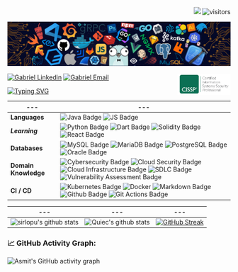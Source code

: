 
<!--![](./src/header_.png)
<a href="https://www.python.org/"><img src="https://upload.wikimedia.org/wikipedia/commons/c/c3/Python-logo-notext.svg" align="right" height="48" width="48" ></a> -->
<p align="right">
    <a href="https://github.com/sirlopu/sirlopu"><img src="https://img.shields.io/badge/status-updating-brightgreen.svg"></a>
    <!-- <a href="https://github.com/python/cpython"><img src="https://img.shields.io/badge/Python-3.9-FF1493.svg"></a> -->
    <!-- <a href="https://github.com/sirlopu/sirlopu/graphs/contributors"><img src="https://img.shields.io/github/contributors/sirlopu/sirlopu?color=blue"></a> -->
    <!-- <a href="https://github.com/sirlopu/sirlopu/stargazers"><img src="https://img.shields.io/github/stars/sirlopu/sirlopu.svg?logo=github"></a> -->
    <!-- <a href="https://github.com/sirlopu/sirlopu/network/members"><img src="https://img.shields.io/github/forks/sirlopu/sirlopu.svg?color=blue&logo=github"></a> -->
    <img src="https://visitor-badge.laobi.icu/badge?page_id=sirlopu.sirlopu" alt="visitors"/>   
</p>

![](./src/header_.png)

[![Gabriel Linkedin](https://img.shields.io/badge/LinkedIn-0077B5?style=for-the-badge&logo=linkedin&logoColor=white)](https://www.linkedin.com/in/sirlopu/)
[![Gabriel Email](https://img.shields.io/badge/Gmail-D14836?style=for-the-badge&logo=gmail&logoColor=white)](mailto:gabriel.sirlopu@alum.drexel.edu) <a href="https://www.isc2.org/Certifications/CISSP/" target="blank"><img align="right" src="https://raw.githubusercontent.com/sirlopu/sirlopu/master/assets/cissp.png" alt="sirlopu" height="48" width="120" /></a> 


[![Typing SVG](https://readme-typing-svg.herokuapp.com?color=%2336BCF7&center=false&vCenter=true&width=600&lines=Hi+there+👋,+I+am+Gabriel+Sirlopu;+Welcome+to+My+Profile!;Experienced+Systems+and+Software+Engineer;Always+learning+new+things+;Cybersecurity+and+DApps+enthusiast+;USAF+Veteran)](https://git.io/typing-svg)


--- | ---
--- | --- 
**Languages**  | ![Java Badge](https://img.shields.io/badge/-Java-007396?style=flat&logo=Java&logoColor=white) ![JS Badge](https://img.shields.io/badge/-JavaScript-F7DF1E?style=flat&logo=JavaScript&logoColor=white) 
***Learning*** | ![Python Badge](https://img.shields.io/badge/-Python-3776AB?style=flat&logo=Python&logoColor=white)  ![ Dart Badge](https://img.shields.io/badge/-Dart-0175C2?style=flat&logo=Dart&logoColor=white) ![ Solidity Badge](https://img.shields.io/badge/-Solidity-363636?style=flat&logo=Solidity&logoColor=white) ![ React Badge](https://img.shields.io/badge/-React-61DAFB?style=flat&logo=React&logoColor=white) 
**Databases**  | ![MySQL Badge](https://img.shields.io/badge/-MySQL-4479A1?style=flat&&logo=MySql&logoColor=white) ![MariaDB Badge](https://img.shields.io/badge/-MariaDB-003545?style=flat&logo=MariaDB&logoColor=white) ![PostgreSQL Badge](https://img.shields.io/badge/-PostgreSQL-4169E1?style=flat&logo=postgresql&logoColor=white)  ![Oracle Badge](https://img.shields.io/badge/-Oracle-F80000?style=flat&logo=oracle&logoColor=white) 
**Domain Knowledge**  | ![Cybersecurity Badge](https://img.shields.io/badge/-Cybersecurity-6DB33F?style=flat&logoColor=white) ![Cloud Security Badge](https://img.shields.io/badge/-Cloud%20Security%20-4C8CBF?style=flat&logoColor=white) ![Cloud Infrastructure Badge](https://img.shields.io/badge/-Cloud%20Infrastructure-FF9900?style=flat&logoColor=white) ![SDLC Badge](https://img.shields.io/badge/-SDLC-FF6600?style=flat&logoColor=white) ![Vulnerability Assessment Badge](https://img.shields.io/badge/-Vulnerability%20Assessment-00BAFF?style=flat&logoColor=white)
**CI / CD** | ![Kubernetes Badge](https://img.shields.io/badge/-Kubernetes%20-326CE5?style=flat&logo=Kubernetes&logoColor=white) ![Docker](https://img.shields.io/badge/-Docker-2496ED?style=flat&logo=Docker&logoColor=white) ![Markdown Badge](https://img.shields.io/badge/-Markdown-000000?style=flat&logo=Markdown&logoColor=white) ![Github Badge](https://img.shields.io/badge/-Gitlab%20-FCA121?style=flat&logo=Github&logoColor=white) ![Git Actions Badge](https://img.shields.io/badge/-Git%20-F05032?style=flat&logo=Git&logoColor=white)

<!--**Compliance** | ![GLBA Badge](https://img.shields.io/badge/-GLBA-41454A?style=flat&logoColor=white) ![NIST Badge](https://img.shields.io/badge/-NIST%20-4C8CBF?style=flat&logoColor=white) ![RMF Badge](https://img.shields.io/badge/-RMF%20-F7DF1E?style=flat&logoColor=white) ![DISA STIG Badge](https://img.shields.io/badge/-DISA%20STIG-0175C2?style=flat&logoColor=white) ![OWASP Top 10 Badge](https://img.shields.io/badge/-OWASP%20Top%2010%20-FCA121?style=flat&logoColor=white) ![FedRAMP Badge](https://img.shields.io/badge/-FedRAMP-F80000?style=flat&logoColor=white) ![Zero Trust Framework Badge](https://img.shields.io/badge/-Zero%20Trust%20Framework-00BAFF?style=flat&logoColor=white) -->

--- | --- | ---
--- | --- | ---
![sirlopu's github stats](https://github-readme-stats.vercel.app/api?username=sirlopu&show_icons=true&theme=radical&include_all_commits=true) | ![Quiec's github stats](https://github-readme-stats.vercel.app/api/top-langs/?username=sirlopu&theme=radical&layout=compact) | [![GitHub Streak](https://github-readme-streak-stats.herokuapp.com?user=sirlopu&theme=radical&date_format=M%20j%5B%2C%20Y%5D)](https://git.io/streak-stats)

<!--   GitHub stats graph -->
### 📈 GitHub Activity Graph:
![Asmit's GitHub activity graph](https://activity-graph.herokuapp.com/graph?username=sirlopu&hide_border=true&theme=redical)


  
<!--
**sirlopu/sirlopu** is a ✨ _special_ ✨ repository because its `README.md` (this file) appears on your GitHub profile.

Here are some ideas to get you started:

- 🔭 I’m currently working on ...
- 🌱 I’m currently learning ...
- 👯 I’m looking to collaborate on ...
- 🤔 I’m looking for help with ...
- 💬 Ask me about ...
- 📫 How to reach me: ...
- 😄 Pronouns: ...
- ⚡ Fun fact: ...
-->


